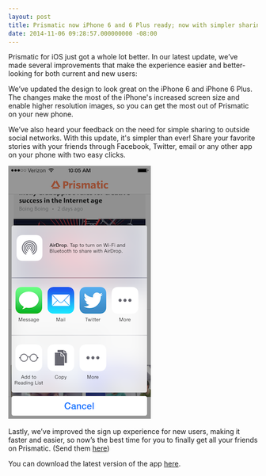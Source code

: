 ```yaml
---
layout: post
title: Prismatic now iPhone 6 and 6 Plus ready; now with simpler sharing
date: 2014-11-06 09:28:57.000000000 -08:00
---
```

Prismatic for iOS just got a whole lot better. In our latest update, we’ve made several improvements that make the experience easier and better-looking for both current and new users: 

We’ve updated the design to look great on the iPhone 6 and iPhone 6 Plus. The changes make the most of the iPhone's increased screen size and enable higher resolution images, so you can get the most out of Prismatic on your new phone.

We’ve also heard your feedback on the need for simple sharing to outside social networks. With this update, it's simpler than ever! Share your favorite stories with your friends through Facebook, Twitter, email or any other app on your phone with two easy clicks.

![](/content/images/2014/11/IMG_6727-1.PNG)

Lastly, we’ve improved the sign up experience for new users, making it faster and easier, so now’s the best time for you to finally get all your friends on Prismatic. (Send them [here](http://getprismatic.com/signup)) 

You can download the latest version of the app [here](https://itunes.apple.com/us/app/prismatic-personalized-social/id551206444?mt=8).

